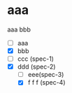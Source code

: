 # aaa

aaa
bbb

- [ ] aaa
- [x] bbb
- [ ] ccc (spec-1)
- [x] ddd (spec-2)
  - [ ] eee(spec-3)
  - [x] f f f (spec-4)
